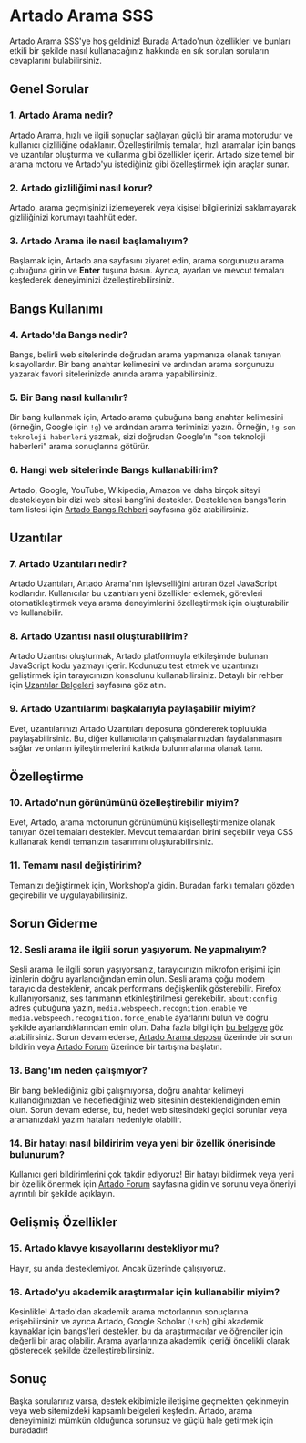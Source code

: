 # Artado Arama SSS

Artado Arama SSS'ye hoş geldiniz! Burada Artado'nun özellikleri ve bunları etkili bir şekilde nasıl kullanacağınız hakkında en sık sorulan soruların cevaplarını bulabilirsiniz.

## Genel Sorular

### 1. Artado Arama nedir?
Artado Arama, hızlı ve ilgili sonuçlar sağlayan güçlü bir arama motorudur ve kullanıcı gizliliğine odaklanır. Özelleştirilmiş temalar, hızlı aramalar için bangs ve uzantılar oluşturma ve kullanma gibi özellikler içerir. Artado size temel bir arama motoru ve Artado'yu istediğiniz gibi özelleştirmek için araçlar sunar.

### 2. Artado gizliliğimi nasıl korur?
Artado, arama geçmişinizi izlemeyerek veya kişisel bilgilerinizi saklamayarak gizliliğinizi korumayı taahhüt eder.

### 3. Artado Arama ile nasıl başlamalıyım?
Başlamak için, Artado ana sayfasını ziyaret edin, arama sorgunuzu arama çubuğuna girin ve **Enter** tuşuna basın. Ayrıca, ayarları ve mevcut temaları keşfederek deneyiminizi özelleştirebilirsiniz.

## Bangs Kullanımı

### 4. Artado'da Bangs nedir?
Bangs, belirli web sitelerinde doğrudan arama yapmanıza olanak tanıyan kısayollardır. Bir bang anahtar kelimesini ve ardından arama sorgunuzu yazarak favori sitelerinizde anında arama yapabilirsiniz.

### 5. Bir Bang nasıl kullanılır?
Bir bang kullanmak için, Artado arama çubuğuna bang anahtar kelimesini (örneğin, Google için `!g`) ve ardından arama teriminizi yazın. Örneğin, `!g son teknoloji haberleri` yazmak, sizi doğrudan Google’ın "son teknoloji haberleri" arama sonuçlarına götürür.

### 6. Hangi web sitelerinde Bangs kullanabilirim?
Artado, Google, YouTube, Wikipedia, Amazon ve daha birçok siteyi destekleyen bir dizi web sitesi bang’ini destekler. Desteklenen bangs'lerin tam listesi için [Artado Bangs Rehberi](/User%20Guide/Bangs.md) sayfasına göz atabilirsiniz.

## Uzantılar

### 7. Artado Uzantıları nedir?
Artado Uzantıları, Artado Arama'nın işlevselliğini artıran özel JavaScript kodlarıdır. Kullanıcılar bu uzantıları yeni özellikler eklemek, görevleri otomatikleştirmek veya arama deneyimlerini özelleştirmek için oluşturabilir ve kullanabilir.

### 8. Artado Uzantısı nasıl oluşturabilirim?
Artado Uzantısı oluşturmak, Artado platformuyla etkileşimde bulunan JavaScript kodu yazmayı içerir. Kodunuzu test etmek ve uzantınızı geliştirmek için tarayıcınızın konsolunu kullanabilirsiniz. Detaylı bir rehber için [Uzantılar Belgeleri](/Developer%20Guide/How%20to%20Develop%20an%20Artado%20Extension.md) sayfasına göz atın.

### 9. Artado Uzantılarımı başkalarıyla paylaşabilir miyim?
Evet, uzantılarınızı Artado Uzantıları deposuna göndererek toplulukla paylaşabilirsiniz. Bu, diğer kullanıcıların çalışmalarınızdan faydalanmasını sağlar ve onların iyileştirmelerini katkıda bulunmalarına olanak tanır.

## Özelleştirme

### 10. Artado'nun görünümünü özelleştirebilir miyim?
Evet, Artado, arama motorunun görünümünü kişiselleştirmenize olanak tanıyan özel temaları destekler. Mevcut temalardan birini seçebilir veya CSS kullanarak kendi temanızın tasarımını oluşturabilirsiniz.

### 11. Temamı nasıl değiştiririm?
Temanızı değiştirmek için, Workshop'a gidin. Buradan farklı temaları gözden geçirebilir ve uygulayabilirsiniz.

## Sorun Giderme

### 12. Sesli arama ile ilgili sorun yaşıyorum. Ne yapmalıyım?
Sesli arama ile ilgili sorun yaşıyorsanız, tarayıcınızın mikrofon erişimi için izinlerin doğru ayarlandığından emin olun. Sesli arama çoğu modern tarayıcıda desteklenir, ancak performans değişkenlik gösterebilir. Firefox kullanıyorsanız, ses tanımanın etkinleştirilmesi gerekebilir. `about:config` adres çubuğuna yazın, `media.webspeech.recognition.enable` ve `media.webspeech.recognition.force_enable` ayarlarını bulun ve doğru şekilde ayarlandıklarından emin olun. Daha fazla bilgi için [bu belgeye](https://wiki.mozilla.org/Web_Speech_API_-_Speech_Recognition) göz atabilirsiniz. Sorun devam ederse, [Artado Arama deposu](https://github.com/Artado-Project/artadosearch/issues) üzerinde bir sorun bildirin veya [Artado Forum](https://forum.artado.xyz/) üzerinde bir tartışma başlatın.

### 13. Bang'ım neden çalışmıyor?
Bir bang beklediğiniz gibi çalışmıyorsa, doğru anahtar kelimeyi kullandığınızdan ve hedeflediğiniz web sitesinin desteklendiğinden emin olun. Sorun devam ederse, bu, hedef web sitesindeki geçici sorunlar veya aramanızdaki yazım hataları nedeniyle olabilir.

### 14. Bir hatayı nasıl bildiririm veya yeni bir özellik önerisinde bulunurum?
Kullanıcı geri bildirimlerini çok takdir ediyoruz! Bir hatayı bildirmek veya yeni bir özellik önermek için [Artado Forum](https://forum.artado.xyz/) sayfasına gidin ve sorunu veya öneriyi ayrıntılı bir şekilde açıklayın.

## Gelişmiş Özellikler

### 15. Artado klavye kısayollarını destekliyor mu?
Hayır, şu anda desteklemiyor. Ancak üzerinde çalışıyoruz.

### 16. Artado'yu akademik araştırmalar için kullanabilir miyim?
Kesinlikle! Artado'dan akademik arama motorlarının sonuçlarına erişebilirsiniz ve ayrıca Artado, Google Scholar (`!sch`) gibi akademik kaynaklar için bangs'leri destekler, bu da araştırmacılar ve öğrenciler için değerli bir araç olabilir. Arama ayarlarınıza akademik içeriği öncelikli olarak gösterecek şekilde özelleştirebilirsiniz.

## Sonuç

Başka sorularınız varsa, destek ekibimizle iletişime geçmekten çekinmeyin veya web sitemizdeki kapsamlı belgeleri keşfedin. Artado, arama deneyiminizi mümkün olduğunca sorunsuz ve güçlü hale getirmek için buradadır!
